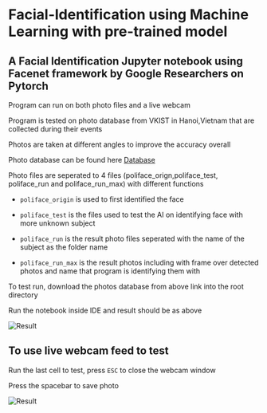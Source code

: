 # Facial-Identification using Machine Learning with pre-trained model

## A Facial Identification Jupyter notebook using Facenet framework by Google Researchers on Pytorch

Program can run on both photo files and a live webcam

Program is tested on photo database from VKIST in Hanoi,Vietnam that are collected during their events 

Photos are taken at different angles to improve the accuracy overall 

Photo database can be found here [Database](https://instaclone-dec22.herokuapp.com/)

Photo files are seperated to 4 files (poliface_orign,poliface_test, poliface_run and poliface_run_max) with different functions

- `poliface_origin` is used to first identified the face

- `poliface_test` is the files used to test the AI on identifying face with more unknown subject

- `poliface_run` is the result photo files seperated with the name of the subject as the folder name

- `poliface_run_max` is the result photos including with frame over detected photos and name that program is identifying them with 

To test run, download the photos database from above link into the root directory 

Run the notebook inside IDE and result should be as above

![Result](https://res.cloudinary.com/dypitsv20/image/upload/v1673326394/Capture_gnwiso.jpg)

## To use live webcam feed to test

Run the last cell to test, press `ESC` to close the webcam window

Press the spacebar to save photo

![Result](https://res.cloudinary.com/dypitsv20/image/upload/v1673326956/Capture_1_ycpr7z.jpg)





